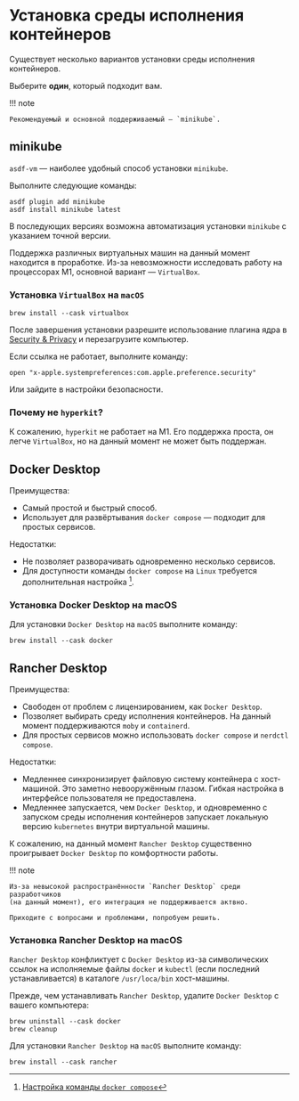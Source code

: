 # Установка среды исполнения контейнеров

Существует несколько вариантов установки среды исполнения контейнеров.

Выберите **один**, который подходит вам.

!!! note

    Рекомендуемый и основной поддерживаемый — `minikube`.

## minikube

`asdf-vm` — наиболее удобный способ установки `minikube`.

Выполните следующие команды:

```shell
asdf plugin add minikube
asdf install minikube latest
```

В последующих версиях возможна автоматизация установки `minikube` с указанием
точной версии.

Поддержка различных виртуальных машин на данный момент находится в проработке.
Из-за невозможности исследовать работу на процессорах M1, основной вариант
— `VirtualBox`.

### Установка `VirtualBox` на `macOS`

```shell
brew install --cask virtualbox
```

После завершения установки разрешите использование плагина ядра
в [Security & Privacy](x-apple.systempreferences:com.apple.preference.security)
и перезагрузите компьютер.

Если ссылка не работает, выполните команду:

```shell
open "x-apple.systempreferences:com.apple.preference.security"
```

Или зайдите в настройки безопасности.

### Почему не `hyperkit`?

К сожалению, `hyperkit` не работает на M1. Его поддержка проста, он
легче `VirtualBox`, но на данный момент не может быть поддержан.

## Docker Desktop

Преимущества:

- Самый простой и быстрый способ.
- Использует для развёртывания `docker compose` — подходит для простых сервисов.

Недостатки:

- Не позволяет разворачивать одновременно несколько сервисов.
- Для доступности команды `docker compose` на `Linux` требуется дополнительная
  настройка [^docker-compose-setup].

### Установка Docker Desktop на macOS

Для установки `Docker Desktop` на `macOS` выполните команду:

```shell
brew install --cask docker
```

## Rancher Desktop

Преимущества:

- Свободен от проблем с лицензированием, как `Docker Desktop`.
- Позволяет выбирать среду исполнения контейнеров. На данный момент
  поддерживаются `moby` и `containerd`.
- Для простых сервисов можно использовать `docker compose` и `nerdctl compose`.

Недостатки:

- Медленнее синхронизирует файловую систему контейнера с хост-машиной. Это
  заметно невооружённым глазом. Гибкая настройка в интерфейсе пользователя не
  предоставлена.
- Медленнее запускается, чем `Docker Desktop`, и одновременно с запуском среды
  исполнения контейнеров запускает локальную версию `kubernetes` внутри
  виртуальной машины.

К сожалению, на данный момент `Rancher Desktop` существенно
проигрывает `Docker Desktop` по комфортности работы.

!!! note

    Из-за невысокой распространённости `Rancher Desktop` среди разработчиков
    (на данный момент), его интеграция не поддерживается актвно.

    Приходите с вопросами и проблемами, попробуем решить.

### Установка Rancher Desktop на macOS

`Rancher Desktop` конфликтует с `Docker Desktop` из-за символических ссылок на
исполняемые файлы `docker` и `kubectl` (если последний устанавливается) в
каталоге `/usr/loca/bin` хост-машины.

Прежде, чем устанавливать `Rancher Desktop`, удалите `Docker Desktop` с вашего
компьютера:

```shell
brew uninstall --cask docker
brew cleanup
```

Для установки `Rancher Desktop` на `macOS`
выполните команду:

```shell
brew install --cask rancher
```

[^docker-compose-setup]: [Настройка команды `docker compose`](https://docs.docker.com/compose/cli-command/#install-on-linux)
